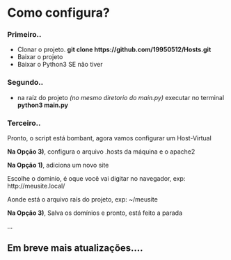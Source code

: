 <h1>Como configura?</h1>

<h3>Primeiro..</h3>
<ul>
  <li>Clonar o projeto. <strong>git clone https://github.com/19950512/Hosts.git</strong></li>
  <li>Baixar o projeto</li>
  <li>Baixar o Python3 SE não tiver</li>
</ul>

<h3>Segundo..</h3>
<ul>
  <li>na raíz do projeto <i>(no mesmo diretorio do main.py)</i> executar no terminal <strong>python3 main.py</strong></li>
</ul>

<h3>Terceiro..</h3>
<p>Pronto, o script está bombant, agora vamos configurar um Host-Virtual</p>
<p><strong>Na Opção 3)</strong>, configura o arquivo .hosts da máquina e o apache2</p>
<p><strong>Na Opção 1)</strong>, adiciona um novo site</p>
<p>Escolhe o dominio, é oque você vai digitar no navegador, exp: http://meusite.local/</p>
<p>Aonde está o arquivo raís do projeto, exp: ~/meusite</p>
<p><strong>Na Opção 3)</strong>, Salva os domínios e pronto, está feito a parada</p>


...

<h2>Em breve mais atualizações....</h2>
